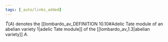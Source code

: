```yaml
---
tags: [_auto/links_added]
---
```

$\hat{T}(A)$ denotes the [[lombardo_av_DEFINITION 10.10#Adelic Tate module of an abelian variety 1|adelic Tate module]] of the [[lombardo_av_1.3|abelian variety]] $A$.